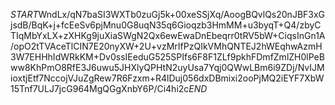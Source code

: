 $START$WndLx/qN7baSI3WXTb0zuGj5k+00xeSSjXq/AoogBQvlQs20nJBF3xGjsdB/BqK+j+fcEeSv6pjMnu0G8uqN35q6Gioqzb3HmMM+u3byqT+Q4/zbyCTIqMbYxLX+zXHKg9juXiaSWgN2Qx6ewEwaDnEbeqrr0tRV5bW+CiqsInGn1A/opO2tTVAceTlCIN7E20nyXW+2U+vzMrIfPzQIkVMhQNTEJ2hWEqhwAzmH3W7EHHhIdWRkKM+Dv0ssIEeduG525SPIfs6F8F1ZLf9pkhFDmfZmlZH0lPeBww8KhPmO8RfE3J6uwu5JHXlyQPHtN2uyUsa7Yqj0QWwLBm6i9ZDj/NvIJMioxtjEtf7NccojVJuZgRew7R6Fzxm+R4lDuj056dxDBmixi2ooPjMQ2iEYF7XbW15Tnf7ULJ7jcG964MgQGgXnbY6P/Ci4hi2c$END$